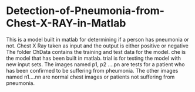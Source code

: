 # Detection-of-Pneumonia-from-Chest-X-RAY-in-Matlab
This is a model built in matlab for determining if a person has pneumonia or not. Chest X Ray  taken as input and the output is either positive or negative
The folder ChData contains the training and test data for the model.
che is the model that has been built in matlab.
trial is for testing the model with new input sets.
The images named p1, p2 ....pn are tests for a patient who has been confirmed to be suffering from pheumonia.
The other images named n1....nn are normal chest images or patients not suffering from pneumonia.

